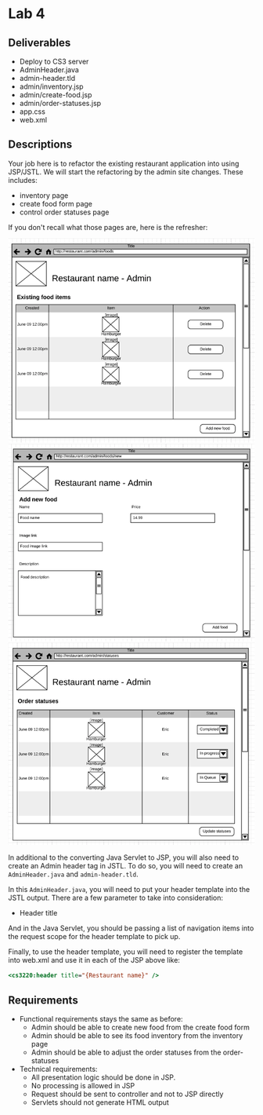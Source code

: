 # Lab 4

## Deliverables

* Deploy to CS3 server
* AdminHeader.java
* admin-header.tld
* admin/inventory.jsp
* admin/create-food.jsp
* admin/order-statuses.jsp
* app.css
* web.xml

## Descriptions

Your job here is to refactor the existing restaurant application into using JSP/JSTL.
We will start the refactoring by the admin site changes. These includes:

* inventory page
* create food form page
* control order statuses page

If you don't recall what those pages are, here is the refresher:

![Restaurant inventory](../imgs/restaurant-inventory.png)
![Restaurant create food form](../imgs/restaurant-new-food.png)
![Restaurant inventory](../imgs/restaurant-admin-statuses.png)

In additional to the converting Java Servlet to JSP, you will also need to create
an Admin header tag in JSTL. To do so, you will need to create an 
`AdminHeader.java` and `admin-header.tld`.

In this `AdminHeader.java`, you will need to put your header template into the
JSTL output. There are a few parameter to take into consideration:

* Header title

And in the Java Servlet, you should be passing a list of navigation items into
the request scope for the header template to pick up.

Finally, to use the header template, you will need to register the template into
web.xml and use it in each of the JSP above like:

```jsp
<cs3220:header title="{Restaurant name}" />
```

## Requirements

* Functional requirements stays the same as before:
	* Admin should be able to create new food from the create food form
	* Admin should be able to see its food inventory from the inventory page
	* Admin should be able to adjust the order statuses from the order-statuses
* Technical requirements:
	* All presentation logic should be done in JSP.
	* No processing is allowed in JSP
	* Request should be sent to controller and not to JSP directly
	* Servlets should not generate HTML output

